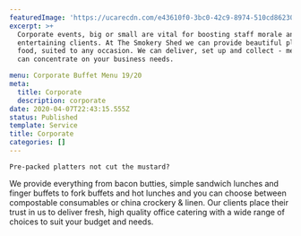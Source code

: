 ```yaml
---
featuredImage: 'https://ucarecdn.com/e43610f0-3bc0-42c9-8974-510cd8623002/'
excerpt: >+
  Corporate events, big or small are vital for boosting staff morale and
  entertaining clients. At The Smokery Shed we can provide beautiful platters of
  food, suited to any occasion. We can deliver, set up and collect - meaning you
  can concentrate on your business needs. 

menu: Corporate Buffet Menu 19/20
meta:
  title: Corporate
  description: corporate
date: 2020-04-07T22:43:15.555Z
status: Published
template: Service
title: Corporate
categories: []
---
```

`Pre-packed platters not cut the mustard?`

We provide everything from bacon butties, simple sandwich lunches and finger buffets to fork buffets and hot lunches and you can choose between compostable consumables or china crockery & linen. Our clients place their trust in us to deliver fresh, high quality office catering with a wide range of choices to suit your budget and needs.